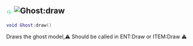 ## ![client](../../.gitbook/assets/client.png) ![Ghost](./readme/ghost "mention"):draw

```lua
void Ghost:draw()
```

Draws the ghost model,⚠ Should be called in ENT:Draw or ITEM:Draw ⚠
